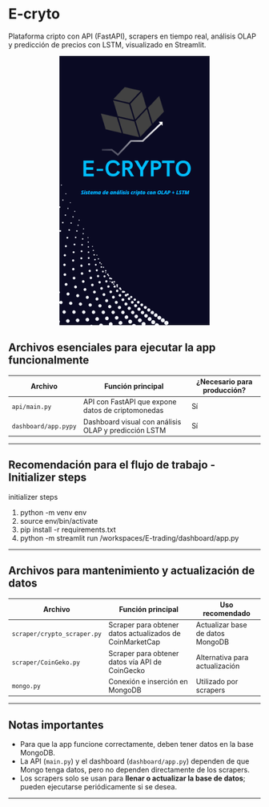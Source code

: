 # E-cryto
Plataforma cripto con API (FastAPI), scrapers en tiempo real, análisis OLAP y predicción de precios con LSTM, visualizado en Streamlit.

<p align="center">
  <img src="https://github.com/rebeca07-pedrozo/E-crypto/blob/main/pics/E-Crypto.png?raw=true" alt="E-CRYPTO" width="300"/>
</p>

## Archivos esenciales para ejecutar la app funcionalmente

| Archivo                      | Función principal                                             | ¿Necesario para producción? |
|-----------------------------|--------------------------------------------------------------|-----------------------------|
| `api/main.py`                   | API con FastAPI que expone datos de criptomonedas            | Sí                          |
| `dashboard/app.pypy` | Dashboard visual con análisis OLAP y predicción LSTM          | Sí                          |

---
## Recomendación para el flujo de trabajo - Initializer steps

initializer steps
1. python -m venv env
2. source env/bin/activate
3. pip install -r requirements.txt
4. python -m streamlit run /workspaces/E-trading/dashboard/app.py
---

## Archivos para mantenimiento y actualización de datos

| Archivo                         | Función principal                                               | Uso recomendado               |
|--------------------------------|----------------------------------------------------------------|------------------------------|
| `scraper/crypto_scraper.py` | Scraper para obtener datos actualizados de CoinMarketCap       | Actualizar base de datos MongoDB |
| `scraper/CoinGeko.py`      | Scraper para obtener datos vía API de CoinGecko                | Alternativa para actualización |
| `mongo.py`                     | Conexión e inserción en MongoDB                                | Utilizado por scrapers         |


---

## Notas importantes

- Para que la app funcione correctamente, deben tener datos en la base MongoDB.  
- La API (`main.py`) y el dashboard (`dashboard/app.py`) dependen de que Mongo tenga datos, pero no dependen directamente de los scrapers.  
- Los scrapers solo se usan para **llenar o actualizar la base de datos**; pueden ejecutarse periódicamente si se desea.  

---


 
